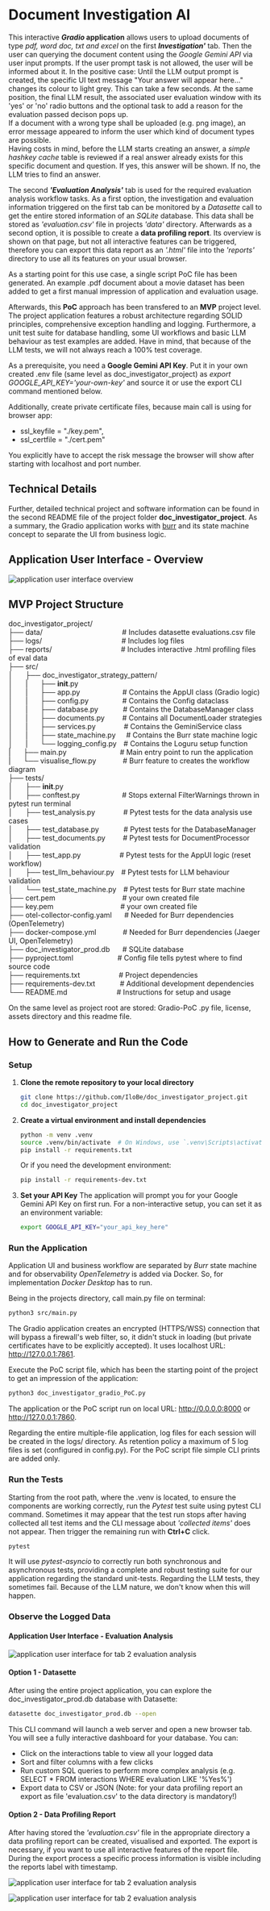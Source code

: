 # Document Investigation AI

This interactive **<i>Gradio</i> application** allows users to upload documents of type <i>pdf, word doc, txt and excel</i> on the first **<i>Investigation'</i>** tab. Then the user can querying the document content using the <i>Google Gemini API</i> via user input prompts. If the user prompt task is not allowed, the user will be informed about it. In the positive case: Until the LLM output prompt is created, the specific UI text message "Your answer will appear here..." changes its colour to light grey. This can take a few seconds. At the same position, the final LLM result, the associated user evaluation window with its 'yes' or 'no' radio buttons and the optional task to add a reason for the evaluation passed decison pops up.<br>
If a document with a wrong type shall be uploaded (e.g. png image), an error message appeared to inform the user which kind of document types are possible.<br>
Having costs in mind, before the LLM starts creating an answer, a <i>simple hashkey cache</i> table is reviewed if a real answer already exists for this specific document and question. If yes, this answer will be shown. If no, the LLM tries to find an answer. 

The second **<i>'Evaluation Analysis'</i>** tab is used for the required evaluation analysis workflow tasks. As a first option, the investigation and evaluation information triggered on the first tab can be monitored by a <i>Datasette</i> call to get the entire stored information of an <i>SQLite</i> database. This data shall be stored as <i>'evaluation.csv'</i> file in projects <i>'data'</i> directory. Afterwards as a second option, it is possible to create a **data profiling report**. Its overview is shown on that page, but not all interactive features can be triggered, therefore you can export this data report as an <i>'.html'</i> file into the <i>'reports'</i> directory to use all its features on your usual browser. 

As a starting point for this use case, a single script PoC file has been generated. An example .pdf document about a movie dataset has been added to get a first manual impression of application and evaluation usage.

Afterwards, this **PoC** approach has been transfered to an **MVP** project level. The project application features a robust architecture regarding SOLID principles, comprehensive exception handling and logging. Furthermore, a unit test suite for database handling, some UI workflows and basic LLM behaviour as test examples are added. Have in mind, that because of the LLM tests, we will not always reach a 100% test coverage.

As a prerequisite, you need a **Google Gemini API Key**. Put it in your own created .env file (same level as doc_investigator_project) as <i>export GOOGLE_API_KEY='your-own-key'</i> and source it or use the export CLI command mentioned below.

Additionally, create private certificate files, because main call is using for browser app:<br>
- ssl_keyfile = "./key.pem",<br>
- ssl_certfile = "./cert.pem"

You explicitly have to accept the risk message the browser will show after starting with localhost and port number.

## Technical Details
Further, detailed technical project and software information can be found in the second README file of the project folder **doc_investigator_project**.
As a summary, the Gradio application works with [burr](https://burr.dagworks.io/) and its state machine concept to separate the UI from business logic.

## Application User Interface - Overview
![application user interface overview](./assets/doc_investigation_app.JPG)
<br>

## MVP Project Structure
doc_investigator_project/<br>
├── data/&emsp;&emsp;&emsp;&emsp;&emsp;&emsp;&emsp;&emsp;&emsp;&emsp;&emsp;&nbsp;# Includes datasette evaluations.csv file<br>
├── logs/&emsp;&emsp;&emsp;&emsp;&emsp;&emsp;&emsp;&emsp;&emsp;&emsp;&emsp;&nbsp;# Includes log files<br>
├── reports/&emsp;&emsp;&ensp;&emsp;&emsp;&emsp;&emsp;&emsp;&emsp;&emsp;&nbsp;# Includes interactive .html profiling files of eval data<br>
├── src/<br>
│&emsp;&ensp;   ├── doc_investigator_strategy_pattern/<br>
│&emsp;&ensp;   |&emsp;&ensp;   ├── __init__.py<br>
│&emsp;&ensp;   |&emsp;&ensp;    ├── app.py&emsp;&emsp;&emsp;&emsp;&emsp;&ensp;&ensp;# Contains the AppUI class (Gradio logic)<br>
│&emsp;&ensp;   |&emsp;&ensp;    ├── config.py&emsp;&emsp;&emsp;&emsp;&ensp;&nbsp;# Contains the Config dataclass<br>
│&emsp;&ensp;   |&emsp;&ensp;    ├── database.py&emsp;&emsp;&emsp;&ensp;# Contains the DatabaseManager class<br>
│&emsp;&ensp;   |&emsp;&ensp;    ├── documents.py&emsp;&emsp;&ensp;# Contains all DocumentLoader strategies<br>
│&emsp;&ensp;   |&emsp;&ensp;    ├── services.py&emsp;&emsp;&emsp;&emsp;# Contains the GeminiService class<br>
│&emsp;&ensp;   |&emsp;&ensp;    ├── state_machine.py&emsp;&ensp;# Contains the Burr state machine logic<br>
│&emsp;&ensp;   |&emsp;&ensp;    └── logging_config.py&emsp;# Contains the Loguru setup function<br>
|&emsp;&ensp;   ├── main.py&emsp;&emsp;&emsp;&emsp;&emsp;&emsp;&emsp;&nbsp;&nbsp;# Main entry point to run the application<br>
|&emsp;&ensp;   └── visualise_flow.py&ensp;&ensp;&emsp;&emsp;&ensp;&nbsp;# Burr feature to creates the workflow diagram<br>
├── tests/<br>
│&emsp;&ensp;   ├── __init__.py<br>
│&emsp;&ensp;   ├── conftest.py&emsp;&emsp;&emsp;&emsp;&emsp;&emsp;# Stops external FilterWarnings thrown in pytest run terminal<br>
│&emsp;&ensp;   ├── test_analysis.py&emsp;&ensp;&ensp;&emsp;&emsp;# Pytest tests for the data analysis use cases<br>
│&emsp;&ensp;   ├── test_database.py&emsp;&ensp;&emsp;&emsp;# Pytest tests for the DatabaseManager<br>
│&emsp;&ensp;   ├── test_documents.py&ensp;&emsp;&emsp;# Pytest tests for DocumentProcessor validation<br>
│&emsp;&ensp;   ├── test_app.py&emsp;&emsp;&emsp;&emsp;&emsp;&ensp;# Pytest tests for the AppUI logic (reset workflow)<br>
│&emsp;&ensp;   ├── test_llm_behaviour.py&ensp;&ensp;# Pytest tests for LLM behaviour validation<br>
│&emsp;&ensp;   └── test_state_machine.py&ensp;&ensp;# Pytest tests for Burr state machine<br>
├── cert.pem&emsp;&emsp;&emsp;&emsp;&emsp;&emsp;&emsp;&emsp;&emsp;&ensp;# your own created file<br>
├── key.pem&emsp;&emsp;&emsp;&emsp;&emsp;&emsp;&emsp;&emsp;&emsp;&ensp;# your own created file<br>
├── otel-collector-config.yaml&nbsp;&emsp;&ensp;# Needed for Burr dependencies (OpenTelemetry)<br>
├── docker-compose.yml&emsp;&emsp;&emsp;&nbsp;&ensp;# Needed for Burr dependencies (Jaeger UI, OpenTelemetry)<br>
├── doc_investigator_prod.db&emsp;&nbsp;&ensp;# SQLite database<br>
├── pyproject.toml&emsp;&emsp;&emsp;&nbsp;&emsp;&emsp;&ensp;&ensp;# Config file tells pytest where to find source code<br>
├── requirements.txt&emsp;&emsp;&ensp;&emsp;&emsp;&ensp;&ensp;# Project dependencies<br>
├── requirements-dev.txt&ensp;&emsp;&emsp;&ensp;&ensp;# Additional development dependencies<br>
└── README.md&emsp;&emsp;&emsp;&emsp;&emsp;&emsp;&ensp;&ensp;# Instructions for setup and usage<br>

On the same level as project root are stored: Gradio-PoC .py file, license, assets directory and this readme file.

## How to Generate and Run the Code
### Setup

1.  **Clone the remote repository to your local directory**
    ```bash
    git clone https://github.com/IloBe/doc_investigator_project.git
    cd doc_investigator_project
    ```

2.  **Create a virtual environment and install dependencies**
    ```bash
    python -m venv .venv
    source .venv/bin/activate  # On Windows, use `.venv\Scripts\activate`
    pip install -r requirements.txt
    ```
    
    Or if you need the development environment:
    ```bash
    pip install -r requirements-dev.txt
    ```

4.  **Set your API Key**
    The application will prompt you for your Google Gemini API Key on first run. For a non-interactive setup, you can set it as an environment variable:
    ```bash
    export GOOGLE_API_KEY="your_api_key_here"
    ```

### Run the Application
Application UI and business workflow are separated by <i>Burr</i> state machine and for observability <i>OpenTelemetry</i> is added via Docker. So, for implementation <i>Docker Desktop</i> has to run.

Being in the projects directory, call main.py file on terminal:
```bash
python3 src/main.py
```
The Gradio application creates an encrypted (HTTPS/WSS) connection that will bypass a firewall's web filter, so, it didn't stuck in loading (but private certificates have to be explicitly accepted). It uses localhost URL: http://127.0.0.1:7861.

Execute the PoC script file, which has been the starting point of the project to get an impression of the application:
```bash
python3 doc_investigator_gradio_PoC.py
```
The application or the PoC script run on local URL: http://0.0.0.0:8000 or http://127.0.0.1:7860.

Regarding the entire multiple-file application, log files for each session will be created in the logs/ directory.
As retention policy a maximum of 5 log files is set (configured in config.py).
For the PoC script file simple CLI prints are added only.

### Run the Tests
Starting from the root path, where the .venv is located, to ensure the components are working correctly, run the <i>Pytest</i> test suite using pytest CLI command. Sometimes it may appear that the test run stops after having collected all test items and the CLI message about <i>'collected items'</i> does not appear. Then trigger the remaining run with **Ctrl+C** click.
```bash
pytest
```
It will use <i>pytest-asyncio</i> to correctly run both synchronous and asynchronous tests, providing a complete and robust testing suite for our application regarding the standard unit-tests. Regarding the LLM tests, they sometimes fail. Because of the LLM nature, we don't know when this will happen.

### Observe the Logged Data
#### Application User Interface - Evaluation Analysis
![application user interface for tab 2 evaluation analysis](./assets/doc_invest_eval_analyse-datasette.JPG)
<br>

#### Option 1 - Datasette
After using the entire project application, you can explore the doc_investigator_prod.db database with Datasette:
```bash
datasette doc_investigator_prod.db --open
```

This CLI command will launch a web server and open a new browser tab. You will see a fully interactive dashboard for your database. You can:
-    Click on the interactions table to view all your logged data
-    Sort and filter columns with a few clicks
-    Run custom SQL queries to perform more complex analysis (e.g. SELECT * FROM interactions WHERE evaluation LIKE '%Yes%')
-    Export data to CSV or JSON  (Note: for your data profiling report an export as file 'evaluation.csv' to the data directory is mandatory!)

#### Option 2 - Data Profiling Report
After having stored the <i>'evaluation.csv'</i> file in the appropriate directory a data profiling report can be created, visualised and exported. The export is necessary, if you want to use all interactive features of the report file. During the export process a specific process information is visible including the reports label with timestamp. 

![application user interface for tab 2 evaluation analysis](./assets/doc_invest_eval_analyse-reports-1.JPG)
<br>

![application user interface for tab 2 evaluation analysis](./assets/doc_invest_eval_analyse-reports-3.JPG)
<br>
